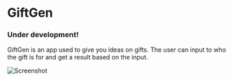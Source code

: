 # GiftGen
### Under development!
GiftGen is an app used to give you ideas on gifts.
The user can input to who the gift is for and get a result based on the input.

![Screenshot](https://i.ibb.co/GdkgV5s/Screenshot-from-2022-03-03-17-09-47.png)
